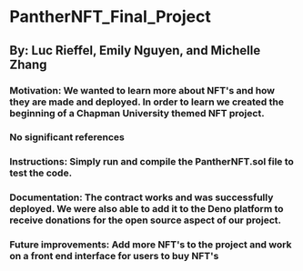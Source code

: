 # PantherNFT_Final_Project
## By: Luc Rieffel, Emily Nguyen, and Michelle Zhang

### Motivation: We wanted to learn more about NFT's and how they are made and deployed. In order to learn we created the beginning of a Chapman University themed NFT project. 

### No significant references

### Instructions: Simply run and compile the PantherNFT.sol file to test the code. 

### Documentation: The contract works and was successfully deployed. We were also able to add it to the Deno platform to receive donations for the open source aspect of our project.

### Future improvements: Add more NFT's to the project and work on a front end interface for users to buy NFT's
